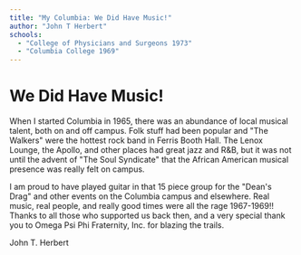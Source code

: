 ```yaml
---
title: "My Columbia: We Did Have Music!"
author: "John T Herbert"
schools:
  - "College of Physicians and Surgeons 1973"
  - "Columbia College 1969"
---
```


# We Did Have Music!

When I started Columbia in 1965, there was an abundance of local musical talent, both on and off campus.  Folk stuff had been popular and "The Walkers" were the hottest rock band in Ferris Booth Hall.  The Lenox Lounge, the Apollo, and other places had great jazz and R&B, but it was not until the advent of "The Soul Syndicate" that the African American musical presence was really felt on campus.

I am proud to have played guitar in that 15 piece group for the "Dean's Drag" and other events on the Columbia campus and elsewhere.  Real music, real people, and really good times were all the rage 1967-1969!!  Thanks to all those who supported us back then, and a very special thank you to Omega Psi Phi Fraternity, Inc. for blazing the trails.

John T. Herbert

